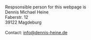 Respsonsible person for this webpage is
<br>
Dennis Michael Heine<br>
Faberstr. 12<br>
39122 Magdeburg<br>
<br>
Contact: info@dennis-heine.de

